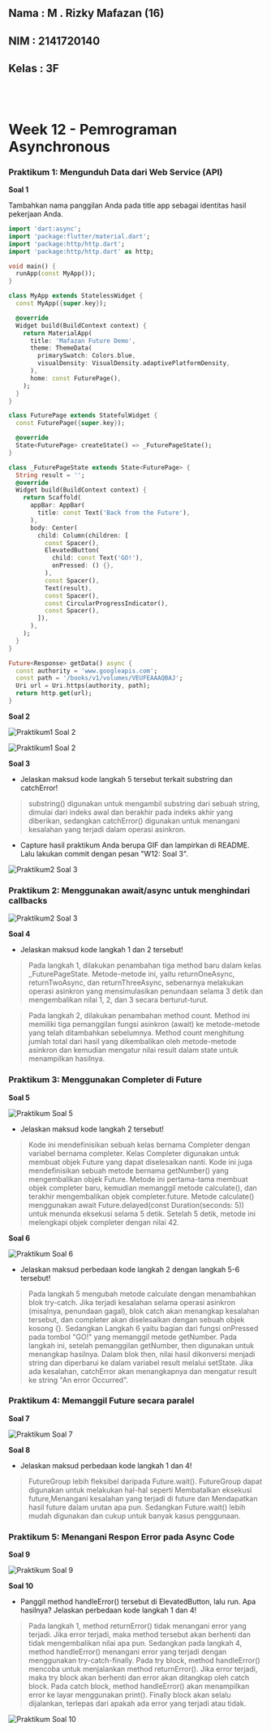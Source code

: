 ## Nama : M . Rizky Mafazan (16)
## NIM : 2141720140
## Kelas : 3F

<br>
<br>

# Week 12 - Pemrograman Asynchronous

### Praktikum 1: Mengunduh Data dari Web Service (API)


**Soal 1**

Tambahkan nama panggilan Anda pada title app sebagai identitas hasil pekerjaan Anda.

```dart
import 'dart:async';
import 'package:flutter/material.dart';
import 'package:http/http.dart';
import 'package:http/http.dart' as http;

void main() {
  runApp(const MyApp());
}

class MyApp extends StatelessWidget {
  const MyApp({super.key});

  @override
  Widget build(BuildContext context) {
    return MaterialApp(
      title: 'Mafazan Future Demo',
      theme: ThemeData(
        primarySwatch: Colors.blue,
        visualDensity: VisualDensity.adaptivePlatformDensity,
      ),
      home: const FuturePage(),
    );
  }
}

class FuturePage extends StatefulWidget {
  const FuturePage({super.key});

  @override
  State<FuturePage> createState() => _FuturePageState();
}

class _FuturePageState extends State<FuturePage> {
  String result = '';
  @override
  Widget build(BuildContext context) {
    return Scaffold(
      appBar: AppBar(
        title: const Text('Back from the Future'),
      ),
      body: Center(
        child: Column(children: [
          const Spacer(),
          ElevatedButton(
            child: const Text('GO!'),
            onPressed: () {},
          ),
          const Spacer(),
          Text(result),
          const Spacer(),
          const CircularProgressIndicator(),
          const Spacer(),
        ]),
      ),
    );
  }
}

Future<Response> getData() async {
  const authority = 'www.googleapis.com';
  const path = '/books/v1/volumes/VEUFEAAAQBAJ';
  Uri url = Uri.https(authority, path);
  return http.get(url);
}
```


**Soal 2**

![Praktikum1 Soal 2](docs/P1Soal2_1.png)

![Praktikum1 Soal 2](docs/P1Soal2_2.png)


**Soal 3**
- Jelaskan maksud kode langkah 5 tersebut terkait substring dan catchError!
> substring() digunakan untuk mengambil substring dari sebuah string, dimulai dari indeks awal dan berakhir pada indeks akhir yang diberikan, sedangkan catchError() digunakan untuk menangani kesalahan yang terjadi dalam operasi asinkron.

- Capture hasil praktikum Anda berupa GIF dan lampirkan di README. Lalu lakukan commit dengan pesan "W12: Soal 3".

![Praktikum2 Soal 3](docs/P1Capture.gif)

### Praktikum 2: Menggunakan await/async untuk menghindari callbacks

![Praktikum2 Soal 3](docs/P2Capture.gif)

**Soal 4**
- Jelaskan maksud kode langkah 1 dan 2 tersebut!
> Pada langkah 1, dilakukan penambahan tiga method baru dalam kelas _FuturePageState. Metode-metode ini, yaitu returnOneAsync, returnTwoAsync, dan returnThreeAsync, sebenarnya melakukan operasi asinkron yang mensimulasikan penundaan selama 3 detik dan mengembalikan nilai 1, 2, dan 3 secara berturut-turut.

> Pada langkah 2, dilakukan penambahan method count. Method ini memiliki tiga pemanggilan fungsi asinkron (await) ke metode-metode yang telah ditambahkan sebelumnya. Method count menghitung jumlah total dari hasil yang dikembalikan oleh metode-metode asinkron dan kemudian mengatur nilai result dalam state untuk menampilkan hasilnya.

### Praktikum 3: Menggunakan Completer di Future

**Soal 5**

![Praktikum Soal 5](docs/P3Capture5.png)

- Jelaskan maksud kode langkah 2 tersebut!
> Kode ini mendefinisikan sebuah kelas bernama Completer dengan variabel bernama completer. Kelas Completer digunakan untuk membuat objek Future yang dapat diselesaikan nanti. Kode ini juga mendefinisikan sebuah metode bernama getNumber() yang mengembalikan objek Future. Metode ini pertama-tama membuat objek completer baru, kemudian memanggil metode calculate(), dan terakhir mengembalikan objek completer.future. Metode calculate() menggunakan await Future.delayed(const Duration(seconds: 5)) untuk menunda eksekusi selama 5 detik. Setelah 5 detik, metode ini melengkapi objek completer dengan nilai 42.

**Soal 6**

![Praktikum Soal 6](docs/P3Capture6.gif)

- Jelaskan maksud perbedaan kode langkah 2 dengan langkah 5-6 tersebut!
> Pada langkah 5 mengubah metode calculate dengan menambahkan blok try-catch. Jika terjadi kesalahan selama operasi asinkron (misalnya, penundaan gagal), blok catch akan menangkap kesalahan tersebut, dan completer akan diselesaikan dengan sebuah objek kosong {}. Sedangkan Langkah 6 yaitu bagian dari fungsi onPressed pada tombol "GO!" yang memanggil metode getNumber. Pada langkah ini, setelah pemanggilan getNumber, then digunakan untuk menangkap hasilnya. Dalam blok then, nilai hasil dikonversi menjadi string dan diperbarui ke dalam variabel result melalui setState. Jika ada kesalahan, catchError akan menangkapnya dan mengatur result ke string "An error Occurred".


### Praktikum 4: Memanggil Future secara paralel

**Soal 7**

![Praktikum Soal 7](docs/P4Capture7.gif)

**Soal 8**

- Jelaskan maksud perbedaan kode langkah 1 dan 4!
> FutureGroup lebih fleksibel daripada Future.wait(). FutureGroup dapat digunakan untuk melakukan hal-hal seperti Membatalkan eksekusi future,Menangani kesalahan yang terjadi di future dan Mendapatkan hasil future dalam urutan apa pun. Sedangkan Future.wait() lebih mudah digunakan dan cukup untuk banyak kasus penggunaan.

### Praktikum 5: Menangani Respon Error pada Async Code

**Soal 9**

![Praktikum Soal 9](docs/P5Capture9.gif)

**Soal 10**

- Panggil method handleError() tersebut di ElevatedButton, lalu run. Apa hasilnya? Jelaskan perbedaan kode langkah 1 dan 4!
> Pada langkah 1, method returnError() tidak menangani error yang terjadi. Jika error terjadi, maka method tersebut akan berhenti dan tidak mengembalikan nilai apa pun. Sedangkan pada langkah 4, method handleError() menangani error yang terjadi dengan menggunakan try-catch-finally. Pada try block, method handleError() mencoba untuk menjalankan method returnError(). Jika error terjadi, maka try block akan berhenti dan error akan ditangkap oleh catch block. Pada catch block, method handleError() akan menampilkan error ke layar menggunakan print(). Finally block akan selalu dijalankan, terlepas dari apakah ada error yang terjadi atau tidak.

![Praktikum Soal 10](docs/P5Capture10.png)
